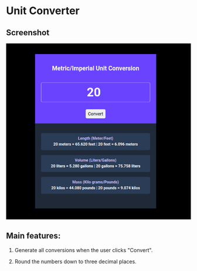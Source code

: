 # Unit Converter

## Screenshot

![Generate a random passwords](images/unit-converter.png)

## Main features:
1. Generate all conversions when the user clicks "Convert".

2. Round the numbers down to three decimal places.

